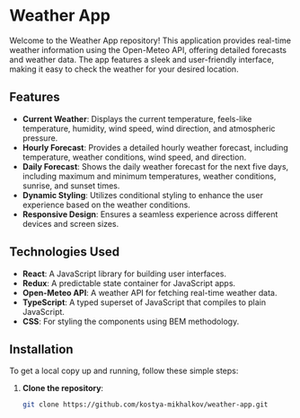 # Weather App

Welcome to the Weather App repository! This application provides real-time weather information using the Open-Meteo API, offering detailed forecasts and weather data. The app features a sleek and user-friendly interface, making it easy to check the weather for your desired location.

## Features
- **Current Weather**: Displays the current temperature, feels-like temperature, humidity, wind speed, wind direction, and atmospheric pressure.
- **Hourly Forecast**: Provides a detailed hourly weather forecast, including temperature, weather conditions, wind speed, and direction.
- **Daily Forecast**: Shows the daily weather forecast for the next five days, including maximum and minimum temperatures, weather conditions, sunrise, and sunset times.
- **Dynamic Styling**: Utilizes conditional styling to enhance the user experience based on the weather conditions.
- **Responsive Design**: Ensures a seamless experience across different devices and screen sizes.

## Technologies Used
- **React**: A JavaScript library for building user interfaces.
- **Redux**: A predictable state container for JavaScript apps.
- **Open-Meteo API**: A weather API for fetching real-time weather data.
- **TypeScript**: A typed superset of JavaScript that compiles to plain JavaScript.
- **CSS**: For styling the components using BEM methodology.

## Installation

To get a local copy up and running, follow these simple steps:

1. **Clone the repository**:
   ```bash
   git clone https://github.com/kostya-mikhalkov/weather-app.git
